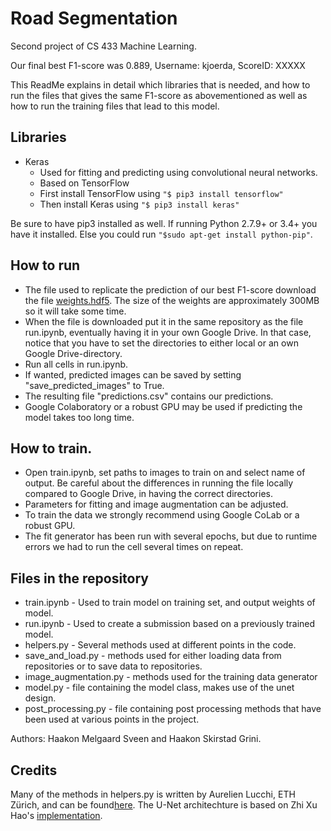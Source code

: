 # Road Segmentation 
Second project of CS 433 Machine Learning.

Our final best F1-score was 0.889, Username: kjoerda, ScoreID: XXXXX

This ReadMe explains in detail which libraries that is needed, and how to run the files that gives the same F1-score as abovementioned as well as how to run the training files that lead to this model.

## Libraries
* Keras 
    * Used for fitting and predicting using convolutional neural networks.    
    * Based on TensorFlow
    * First install TensorFlow using ```"$ pip3 install tensorflow"```
    * Then install  Keras using ```"$ pip3 install keras"```
    
Be sure to have pip3 installed as well. If running Python 2.7.9+ or 3.4+ you have it installed. Else you could run ```"$sudo apt-get install python-pip"```.

## How to run
* The file used to replicate the prediction of our best F1-score download the file [weights.hdf5](https://drive.google.com/open?id=1-JNxaj61NFn7zXYk_xUIwuxA5E9vl2Od). The size of the weights are approximately 300MB so it will take some time.
* When the file is downloaded put it in the same repository as the file run.ipynb, eventually having it in your own Google Drive. In that case, notice that you have to set the directories to either local or an own Google Drive-directory.
* Run all cells in run.ipynb.
* If wanted, predicted images can be saved by setting "save_predicted_images" to True.
* The resulting file "predictions.csv" contains our predictions.
* Google Colaboratory or a robust GPU may be used if predicting the model takes too long time.


## How to train.
* Open train.ipynb, set paths to images to train on and select name of output. Be careful about the differences in running the file locally compared to Google Drive, in having the correct directories.
* Parameters for fitting and image augmentation can be adjusted.
* To train the data we strongly recommend using Google CoLab or a robust GPU. 
* The fit generator has been run with several epochs, but due to runtime errors we had to run the cell several times on repeat. 

## Files in the repository
* train.ipynb - Used to train model on training set, and output weights of model.
* run.ipynb - Used to create a submission based on a previously trained model.
* helpers.py - Several methods used at different points in the code.
* save_and_load.py - methods used for either loading data from repositories or to save data to repositories.
* image_augmentation.py - methods used for the training data generator
* model.py - file containing the model class, makes use of the unet design.
* post_processing.py - file containing post processing methods that have been used at various points in the project.


Authors: Haakon Melgaard Sveen and Haakon Skirstad Grini.

## Credits
Many of the methods in helpers.py is written by Aurelien Lucchi, ETH Zürich, and can be found[here](https://github.com/epfml/ML_course/blob/master/projects/project2/project_road_segmentation/tf_aerial_images.py). The U-Net architechture is based on Zhi Xu Hao's [implementation](https://github.com/zhixuhao/unet).
